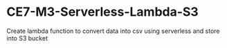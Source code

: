 # CE7-M3-Serverless-Lambda-S3
Create lambda function to convert data into csv using serverless and store into S3 bucket
